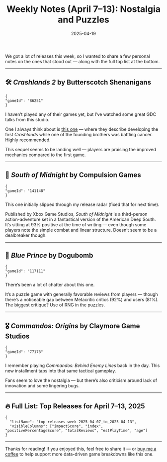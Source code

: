 ﻿---
title: "Weekly Notes (April 7–13): Nostalgia and Puzzles"
slug: "weekly-notes-2025-04-07"
date: "2025-04-19"
category: "Weekly Notes"
description: "A look at some of the standout releases and review trends from the second week of April 2025 — including Crashlands 2, Blue Prince, and more."
tags: ["Weekly Recap", "Game Analysis", "April 2025", "Crashlands 2", "Indie Games", "South of Midnight", "Blue Prince", "Commandos: Origins", ]
image: "https://media.githubusercontent.com/media/NiklasBorglund/niklasnotes-blog/main/posts/weekly-notes-2025-04-07/hero.png"
---

We got a lot of releases this week, so I wanted to share a few personal notes on the ones that stood out — along with the full top list at the bottom.

---

## 🛠️ *Crashlands 2* by Butterscotch Shenanigans

```condensedgamecard
{
"gameId": "86251"
}
```

I haven’t played any of their games yet, but I’ve watched some great GDC talks from this studio.

One I always think about is [this one](https://www.youtube.com/watch?v=LQHtOg46eOw) — where they describe developing the first *Crashlands* while one of the founding brothers was battling cancer. Highly recommended.

This sequel seems to be landing well — players are praising the improved mechanics compared to the first game.

---

## 🌾 *South of Midnight* by Compulsion Games

```condensedgamecard
{
"gameId": "141148"
}
```

This one initially slipped through my release radar (fixed that for next time).

Published by Xbox Game Studios, *South of Midnight* is a third-person action-adventure set in a fantastical version of the American Deep South. It’s sitting at 93% positive at the time of writing — even though some players note the simple combat and linear structure. Doesn’t seem to be a dealbreaker though.

---

## 🧩 *Blue Prince* by Dogubomb

```condensedgamecard
{
"gameId": "117111"
}
```

There’s been a lot of chatter about this one.

It’s a puzzle game with generally favorable reviews from players — though there’s a noticeable gap between Metacritic critics (92%) and users (81%). The biggest critique? Use of RNG in the puzzles.

---

## 🎖️ *Commandos: Origins* by Claymore Game Studios

```condensedgamecard
{
"gameId": "77173"
}
```

I remember playing *Commandos: Behind Enemy Lines* back in the day. This new installment taps into that same tactical gameplay.

Fans seem to love the nostalgia — but there’s also criticism around lack of innovation and some lingering bugs.

---

## 🔥 Full List: Top Releases for April 7–13, 2025

```customlist
{
  "listName": "top-releases-week-2025-04-07_to_2025-04-13",
  "visibleColumns": ["impactScore", "index", "positivePercentageScore", "totalReviews", "estPlayTime", "age"]
}
```

---

Thanks for reading! If you enjoyed this, feel free to share it — or [buy me a coffee](https://buymeacoffee.com/niklasnotes) to help support more data-driven game breakdowns like this one.
